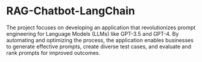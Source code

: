 # RAG-Chatbot-LangChain
The project focuses on developing an application that revolutionizes prompt engineering for Language Models (LLMs) like GPT-3.5 and GPT-4. By automating and optimizing the process, the application enables businesses to generate effective prompts, create diverse test cases, and evaluate and rank prompts for improved outcomes. 

